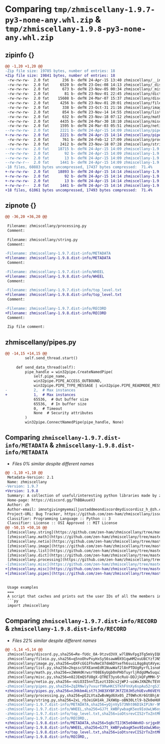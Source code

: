 # Comparing `tmp/zhmiscellany-1.9.7-py3-none-any.whl.zip` & `tmp/zhmiscellany-1.9.8-py3-none-any.whl.zip`

## zipinfo {}

```diff
@@ -1,20 +1,20 @@
-Zip file size: 19785 bytes, number of entries: 18
+Zip file size: 19841 bytes, number of entries: 18
 -rw-rw-rw-  2.0 fat      236 b- defN 24-Apr-15 13:40 zhmiscellany/__init__.py
 -rw-rw-rw-  2.0 fat     6520 b- defN 23-Dec-08 14:13 zhmiscellany/_discord_supportfuncs.py
 -rw-rw-rw-  2.0 fat      673 b- defN 23-Nov-05 00:34 zhmiscellany/_misc_supportfuncs.py
 -rw-rw-rw-  2.0 fat       81 b- defN 23-Nov-01 22:45 zhmiscellany/dict.py
 -rw-rw-rw-  2.0 fat    15608 b- defN 24-Mar-07 15:37 zhmiscellany/discord.py
 -rw-rw-rw-  2.0 fat     4256 b- defN 23-Nov-01 20:01 zhmiscellany/fileio.py
 -rw-rw-rw-  2.0 fat      338 b- defN 23-Oct-31 21:16 zhmiscellany/image.py
 -rw-rw-rw-  2.0 fat      854 b- defN 23-Nov-14 14:55 zhmiscellany/list.py
 -rw-rw-rw-  2.0 fat      632 b- defN 23-Nov-18 07:12 zhmiscellany/math.py
 -rw-rw-rw-  2.0 fat     4435 b- defN 24-Mar-30 18:10 zhmiscellany/misc.py
 -rw-rw-rw-  2.0 fat     1595 b- defN 24-Mar-03 05:51 zhmiscellany/netio.py
--rw-rw-rw-  2.0 fat     2221 b- defN 24-Apr-15 14:09 zhmiscellany/pipes.py
+-rw-rw-rw-  2.0 fat     2221 b- defN 24-Apr-15 14:14 zhmiscellany/pipes.py
 -rw-rw-rw-  2.0 fat      761 b- defN 24-Feb-12 17:09 zhmiscellany/processing.py
 -rw-rw-rw-  2.0 fat     2412 b- defN 23-Nov-18 07:28 zhmiscellany/string.py
--rw-rw-rw-  2.0 fat    18715 b- defN 24-Apr-15 14:09 zhmiscellany-1.9.7.dist-info/METADATA
--rw-rw-rw-  2.0 fat       92 b- defN 24-Apr-15 14:09 zhmiscellany-1.9.7.dist-info/WHEEL
--rw-rw-rw-  2.0 fat       13 b- defN 24-Apr-15 14:09 zhmiscellany-1.9.7.dist-info/top_level.txt
--rw-rw-r--  2.0 fat     1441 b- defN 24-Apr-15 14:09 zhmiscellany-1.9.7.dist-info/RECORD
-18 files, 60883 bytes uncompressed, 17437 bytes compressed:  71.4%
+-rw-rw-rw-  2.0 fat    18893 b- defN 24-Apr-15 14:14 zhmiscellany-1.9.8.dist-info/METADATA
+-rw-rw-rw-  2.0 fat       92 b- defN 24-Apr-15 14:14 zhmiscellany-1.9.8.dist-info/WHEEL
+-rw-rw-rw-  2.0 fat       13 b- defN 24-Apr-15 14:14 zhmiscellany-1.9.8.dist-info/top_level.txt
+-rw-rw-r--  2.0 fat     1441 b- defN 24-Apr-15 14:14 zhmiscellany-1.9.8.dist-info/RECORD
+18 files, 61061 bytes uncompressed, 17493 bytes compressed:  71.4%
```

## zipnote {}

```diff
@@ -36,20 +36,20 @@
 
 Filename: zhmiscellany/processing.py
 Comment: 
 
 Filename: zhmiscellany/string.py
 Comment: 
 
-Filename: zhmiscellany-1.9.7.dist-info/METADATA
+Filename: zhmiscellany-1.9.8.dist-info/METADATA
 Comment: 
 
-Filename: zhmiscellany-1.9.7.dist-info/WHEEL
+Filename: zhmiscellany-1.9.8.dist-info/WHEEL
 Comment: 
 
-Filename: zhmiscellany-1.9.7.dist-info/top_level.txt
+Filename: zhmiscellany-1.9.8.dist-info/top_level.txt
 Comment: 
 
-Filename: zhmiscellany-1.9.7.dist-info/RECORD
+Filename: zhmiscellany-1.9.8.dist-info/RECORD
 Comment: 
 
 Zip file comment:
```

## zhmiscellany/pipes.py

```diff
@@ -14,15 +14,15 @@
         self.send_thread.start()
 
     def send_data_thread(self):
         pipe_handle = win32pipe.CreateNamedPipe(
             self.pipe_name,
             win32pipe.PIPE_ACCESS_OUTBOUND,
             win32pipe.PIPE_TYPE_MESSAGE | win32pipe.PIPE_READMODE_MESSAGE | win32pipe.PIPE_WAIT,
-            2,  # Max instances
+            1,  # Max instances
             65536,  # Out buffer size
             65536,  # In buffer size
             0,  # Timeout
             None  # Security attributes
         )
         win32pipe.ConnectNamedPipe(pipe_handle, None)
```

## Comparing `zhmiscellany-1.9.7.dist-info/METADATA` & `zhmiscellany-1.9.8.dist-info/METADATA`

 * *Files 0% similar despite different names*

```diff
@@ -1,10 +1,10 @@
 Metadata-Version: 2.1
 Name: zhmiscellany
-Version: 1.9.7
+Version: 1.9.8
 Summary: A collection of useful/interesting python libraries made by zh.
 Home-page: https://discord.gg/ThBBAuueVJ
 Author: zh
 Author-email: imnotgivingmyemailjustaddmeondiscordmydiscordisz_h_@zh.com
 Project-URL: Bug Tracker, https://github.com/zen-ham/zhmiscellany/issues
 Classifier: Programming Language :: Python :: 3
 Classifier: License :: OSI Approved :: MIT License
@@ -50,15 +50,16 @@
 [zhmiscellany.string](https://github.com/zen-ham/zhmiscellany/tree/master#zhmiscellanystring) Functions for interacting with/generating strings that I find useful.\
 [zhmiscellany.math](https://github.com/zen-ham/zhmiscellany/tree/master#zhmiscellanymath) Functions for making some calculations easier.\
 [zhmiscellany.netio](https://github.com/zen-ham/zhmiscellany/tree/master#zhmiscellanynetio) Internet related functions that didn't make sense in any other module.\
 [zhmiscellany.image](https://github.com/zen-ham/zhmiscellany/tree/master#zhmiscellanyimage) Functions for quantifying and manipulating images.\
 [zhmiscellany.list](https://github.com/zen-ham/zhmiscellany/tree/master#zhmiscellanylist) Functions for manipulating lists.\
 [zhmiscellany.dict](https://github.com/zen-ham/zhmiscellany/tree/master#zhmiscellanydict) Functions for working with dicts.\
 [zhmiscellany.processing](https://github.com/zen-ham/zhmiscellany/tree/master#zhmiscellanyprocessing) Functions for processing data in threads in a more straight forward way.\
-[zhmiscellany.misc](https://github.com/zen-ham/zhmiscellany/tree/master#zhmiscellanymisc) Miscellaneous functions that didn't fit anywhere else.
+[zhmiscellany.misc](https://github.com/zen-ham/zhmiscellany/tree/master#zhmiscellanymisc) Miscellaneous functions that didn't fit anywhere else.\
+[zhmiscellany.pipes](https://github.com/zen-ham/zhmiscellany/tree/master#zhmiscellanypipes) A pair of classes for effectively using pipes for IPC (Inter-Process Communication)
 
 
 Usage examples
 ===
 A script that caches and prints out the user IDs of all the members in a server.
 ```py
 import zhmiscellany
```

## Comparing `zhmiscellany-1.9.7.dist-info/RECORD` & `zhmiscellany-1.9.8.dist-info/RECORD`

 * *Files 22% similar despite different names*

```diff
@@ -5,14 +5,14 @@
 zhmiscellany/discord.py,sha256=Re-fUdc_OA-9tzvd3VX_w7lBNvFpg3Tg5mVyIQ83IKA,15608
 zhmiscellany/fileio.py,sha256=q5noOhvPxyHxSy56sawW0X91qwHM2xuU8CYzfJN5O08,4256
 zhmiscellany/image.py,sha256=uOXFcGG1FhvNeCU7dm6DYxefh6suiL8qg8qtAVyezew,338
 zhmiscellany/list.py,sha256=2kqsscSFXEanmEdR1NuwWaf2l8nPTDUgRyrfL1snoRg,854
 zhmiscellany/math.py,sha256=v2WmHdKrwsrY08E6yUgb0nPHbTuyrljRdgUMw5uqu3U,632
 zhmiscellany/misc.py,sha256=n82JEmQSfU8gX-QTRET3ys6cRuU-DDJjkQFyMMH-5Yg,4435
 zhmiscellany/netio.py,sha256=-nUiO3I5nnTZLezt3IOcs2jWPJ-uiWxJXNZRcTEV8ZA,1595
-zhmiscellany/pipes.py,sha256=ZqIRNwly7vxurf9RwHKCSTkhFVnXy6spAu52rgSJ7us,2221
+zhmiscellany/pipes.py,sha256=nJHkbm4Lst7tJH83XYBFJKfZI0JH5zhUEvvR6VEYLRc,2221
 zhmiscellany/processing.py,sha256=pE2LVtaZwBvWgd6Xx0S_ZT0WhcKr6GtBhjAfbAflSYo,761
 zhmiscellany/string.py,sha256=2xL_rbJeiGH14k_JkXWUp-oBN30Ltl9-bZk0eHUPltA,2412
-zhmiscellany-1.9.7.dist-info/METADATA,sha256=yQjnVy573Nht06D1kIPiNr-9MQMSdKLpmRR-yUigoFU,18715
-zhmiscellany-1.9.7.dist-info/WHEEL,sha256=GJ7t_kWBFywbagK5eo9IoUwLW6oyOeTKmQ-9iHFVNxQ,92
-zhmiscellany-1.9.7.dist-info/top_level.txt,sha256=ioDtsrevCI52rTxZntMPljRIBsZs73tD0hI00HektiE,13
-zhmiscellany-1.9.7.dist-info/RECORD,,
+zhmiscellany-1.9.8.dist-info/METADATA,sha256=5q8cTIJ3K5e04WxKO-srjgx09liKujNEhsTtewnmf28,18893
+zhmiscellany-1.9.8.dist-info/WHEEL,sha256=GJ7t_kWBFywbagK5eo9IoUwLW6oyOeTKmQ-9iHFVNxQ,92
+zhmiscellany-1.9.8.dist-info/top_level.txt,sha256=ioDtsrevCI52rTxZntMPljRIBsZs73tD0hI00HektiE,13
+zhmiscellany-1.9.8.dist-info/RECORD,,
```

